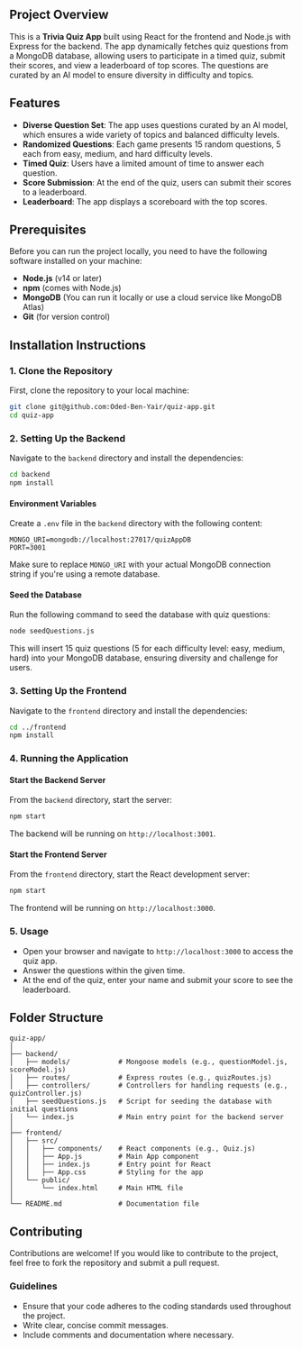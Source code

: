 ## Project Overview

This is a **Trivia Quiz App** built using React for the frontend and Node.js with Express for the backend. The app dynamically fetches quiz questions from a MongoDB database, allowing users to participate in a timed quiz, submit their scores, and view a leaderboard of top scores. The questions are curated by an AI model to ensure diversity in difficulty and topics.

## Features

- **Diverse Question Set**: The app uses questions curated by an AI model, which ensures a wide variety of topics and balanced difficulty levels.
- **Randomized Questions**: Each game presents 15 random questions, 5 each from easy, medium, and hard difficulty levels.
- **Timed Quiz**: Users have a limited amount of time to answer each question.
- **Score Submission**: At the end of the quiz, users can submit their scores to a leaderboard.
- **Leaderboard**: The app displays a scoreboard with the top scores.

## Prerequisites

Before you can run the project locally, you need to have the following software installed on your machine:

- **Node.js** (v14 or later)
- **npm** (comes with Node.js)
- **MongoDB** (You can run it locally or use a cloud service like MongoDB Atlas)
- **Git** (for version control)

## Installation Instructions

### 1. Clone the Repository

First, clone the repository to your local machine:

```bash
git clone git@github.com:Oded-Ben-Yair/quiz-app.git
cd quiz-app
```

### 2. Setting Up the Backend

Navigate to the `backend` directory and install the dependencies:

```bash
cd backend
npm install
```

#### Environment Variables

Create a `.env` file in the `backend` directory with the following content:

```env
MONGO_URI=mongodb://localhost:27017/quizAppDB
PORT=3001
```

Make sure to replace `MONGO_URI` with your actual MongoDB connection string if you're using a remote database.

#### Seed the Database

Run the following command to seed the database with quiz questions:

```bash
node seedQuestions.js
```

This will insert 15 quiz questions (5 for each difficulty level: easy, medium, hard) into your MongoDB database, ensuring diversity and challenge for users.

### 3. Setting Up the Frontend

Navigate to the `frontend` directory and install the dependencies:

```bash
cd ../frontend
npm install
```

### 4. Running the Application

#### Start the Backend Server

From the `backend` directory, start the server:

```bash
npm start
```

The backend will be running on `http://localhost:3001`.

#### Start the Frontend Server

From the `frontend` directory, start the React development server:

```bash
npm start
```

The frontend will be running on `http://localhost:3000`.

### 5. Usage

- Open your browser and navigate to `http://localhost:3000` to access the quiz app.
- Answer the questions within the given time.
- At the end of the quiz, enter your name and submit your score to see the leaderboard.

## Folder Structure

```
quiz-app/
│
├── backend/
│   ├── models/            # Mongoose models (e.g., questionModel.js, scoreModel.js)
│   ├── routes/            # Express routes (e.g., quizRoutes.js)
│   ├── controllers/       # Controllers for handling requests (e.g., quizController.js)
│   ├── seedQuestions.js   # Script for seeding the database with initial questions
│   └── index.js           # Main entry point for the backend server
│
├── frontend/
│   ├── src/
│   │   ├── components/    # React components (e.g., Quiz.js)
│   │   ├── App.js         # Main App component
│   │   ├── index.js       # Entry point for React
│   │   ├── App.css        # Styling for the app
│   └── public/
│       └── index.html     # Main HTML file
│
└── README.md              # Documentation file
```

## Contributing

Contributions are welcome! If you would like to contribute to the project, feel free to fork the repository and submit a pull request.

### Guidelines

- Ensure that your code adheres to the coding standards used throughout the project.
- Write clear, concise commit messages.
- Include comments and documentation where necessary.
